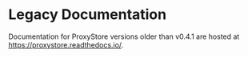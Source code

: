 # Legacy Documentation

Documentation for ProxyStore versions older than v0.4.1 are hosted at https://proxystore.readthedocs.io/.

